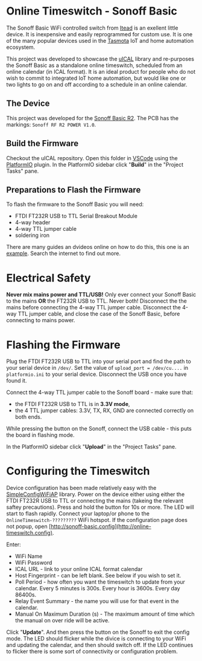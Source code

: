 # Online Timeswitch - Sonoff Basic

The Sonoff Basic WiFi controlled switch from [Itead](https://www.itead.cc/) is an exellent little device. It is inexpensive and easily reprogrammed for custom use. It is one of the many popular devices used in the  [Tasmota](https://tasmota.github.io/docs/) IoT and home automation ecosystem.

This project was developed to showcase the [uICAL](https://github.com/sourcesimian/uICAL) library and re-purposes the Sonoff Basic as a standalone online timeswitch, scheduled from an online calendar (in ICAL format). It is an ideal product for people who do not wish to commit to integrated IoT home automation, but would like one or two lights to go on and off according to a schedule in an online calendar.

## The Device
This project was developed for the [Sonoff Basic R2](https://sonoff.tech/product/wifi-diy-smart-switches/basicr2). The PCB has the markings: `Sonoff RF R2 POWER V1.0`.

## Build the Firmware
Checkout the uICAL repository. Open this folder in [VSCode](https://code.visualstudio.com/) using the [PlatformIO](https://platformio.org/) plugin. In the PlatformIO sidebar click "**Build**" in the "Project Tasks" pane.

## Preparations to Flash the Firmware
To flash the firmware to the Sonoff Basic you will need:
* FTDI FT232R USB to TTL Serial Breakout Module
* 4-way header
* 4-way TTL jumper cable
* soldering iron

There are many guides an dvideos online on how to do this, this one is an [example](https://tasmota.github.io/docs/devices/Sonoff-Basic/). Search the internet to find out more.

# Electrical Safety
**Never mix mains power and TTL/USB!**
Only ever connect your Sonoff Basic to the mains **OR** the FT232R USB to TTL. Never both! Disconnect the the mains before connecting the 4-way TTL jumper cable. Disconnect the 4-way TTL jumper cable, and close the case of the Sonoff Basic, before connecting to mains power.

# Flashing the Firmware
Plug the FTDI FT232R USB to TTL into your serial port and find the path to your serial device in `/dev/`. Set the value of `upload_port = /dev/cu....` in `platformio.ini` to your serial device. Disconnect the USB once you have found it.

Connect the 4-way TTL jumper cable to the Sonoff board - make sure that:
* the FTDI FT232R USB to TTL is in **3.3V mode**,
* the 4 TTL jumper cables: 3.3V, TX, RX, GND are connected correctly on both ends.

While pressing the button on the Sonoff, connect the USB cable - this puts the board in flashing mode.

In the PlatformIO sidebar click "**Upload**" in the "Project Tasks" pane.

# Configuring the Timeswitch
Device configuration has been made relatively easy with the [SimpleConfigWiFiAP](https://github.com/sourcesimian/uICAL/examples/sonoff-basic/lib/SimpleConfigWiFiAP/) library. Power on the device either using either the FTDI FT232R USB to TTL or connecting the mains (takeing the relevant saftey precautions). Press and hold the button for 10s or more. The LED will start to flash rapidly. Connect your laptop/or phone to the `OnlineTimeswitch-?????????` WiFi hotspot. If the configuration page does not popup, open [http://sonoff-basic.config](http://online-timeswitch.config).

Enter:
* WiFi Name
* WiFi Password
* ICAL URL - link to your online ICAL format calendar
* Host Fingerprint - can be left blank. See below if you wish to set it.
* Poll Period - how often you want the timeswitch to update from your calendar. Every 5 minutes is 300s. Every hour is 3600s. Every day 86400s.
* Relay Event Summary - the name you will use for that event in the calendar.
* Manual On Maximum Duration (s) - The maximum amount of time which the manual on over ride will be active.

Click "**Update**". And then press the button on the Sonoff to exit the config mode. The LED should flicker while the divice is connecting to your WiFi and updating the calendar, and then should switch off. If the LED continues to flicker there is some sort of connectivity or configuration problem.
